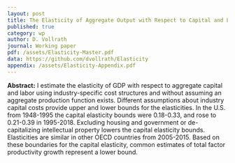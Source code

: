```yaml
---
layout: post
title: The Elasticity of Aggregate Output with Respect to Capital and Labor
published: true
category: wp
author: D. Vollrath
journal: Working paper
pdf: /assets/Elasticity-Master.pdf
data: https://github.com/dvollrath/Elasticity
appendix: /assets/Elasticity-Appendix.pdf
---
```


**Abstract:** I estimate the elasticity of GDP with respect to aggregate capital and labor using industry-specific cost structures and without assuming an aggregate production function exists. Different assumptions about industry capital costs provide upper and lower bounds for the elasticities. In the U.S. from 1948-1995 the capital elasticity bounds were 0.18-0.33, and rose to 0.21-0.39 in 1995-2018. Excluding housing and government or de-capitalizing intellectual property lowers the capital elasticity bounds. Elasticities are similar in other OECD countries from 2005-2015. Based on these boundaries for the capital elasticity, common estimates of total factor productivity growth represent a lower bound. 
